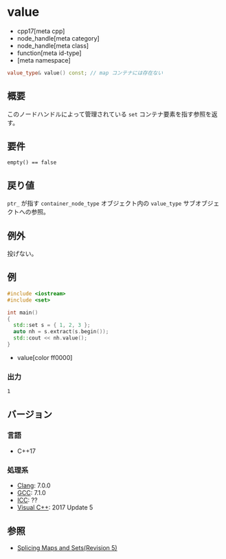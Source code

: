 # value
* cpp17[meta cpp]
* node_handle[meta category]
* node_handle[meta class]
* function[meta id-type]
* [meta namespace]

```cpp
value_type& value() const; // map コンテナには存在ない
```

## 概要
このノードハンドルによって管理されている `set` コンテナ要素を指す参照を返す。


## 要件
`empty() == false`


## 戻り値
`ptr_` が指す `container_node_type` オブジェクト内の `value_type` サブオブジェクトへの参照。


## 例外
投げない。


## 例
```cpp example
#include <iostream>
#include <set>

int main()
{
  std::set s = { 1, 2, 3 };
  auto nh = s.extract(s.begin());
  std::cout << nh.value();
}
```
* value[color ff0000]


### 出力
```
1
```

## バージョン
### 言語
- C++17

### 処理系
- [Clang](/implementation.md#clang): 7.0.0
- [GCC](/implementation.md#gcc): 7.1.0
- [ICC](/implementation.md#icc): ??
- [Visual C++](/implementation.md#visual_cpp): 2017 Update 5


## 参照
- [Splicing Maps and Sets(Revision 5)](http://www.open-std.org/jtc1/sc22/wg21/docs/papers/2016/p0083r3.pdf)
